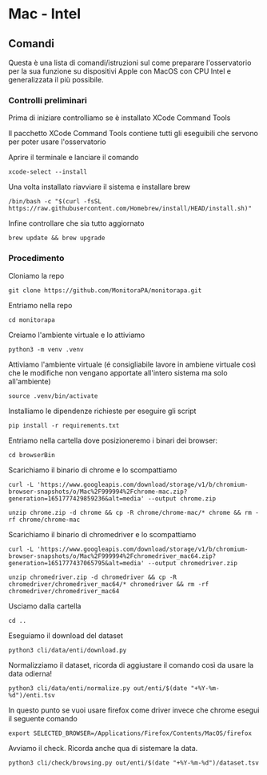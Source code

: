 # Mac - Intel

## Comandi
Questa è una lista di comandi/istruzioni sul come preparare l'osservatorio per la sua funzione su dispositivi Apple con MacOS con CPU Intel e generalizzata il più possibile.
### Controlli preliminari
Prima di iniziare controlliamo se è installato XCode Command Tools

Il pacchetto XCode Command Tools contiene tutti gli eseguibili che servono per poter usare l'osservatorio

Aprire il terminale e lanciare il comando
```
xcode-select --install
```
Una volta installato riavviare il sistema e installare brew
```
/bin/bash -c "$(curl -fsSL https://raw.githubusercontent.com/Homebrew/install/HEAD/install.sh)"
```
Infine controllare che sia tutto aggiornato
```
brew update && brew upgrade
```
### Procedimento

Cloniamo la repo
```
git clone https://github.com/MonitoraPA/monitorapa.git
```
Entriamo nella repo
```
cd monitorapa
```
Creiamo l'ambiente virtuale e lo attiviamo
```
python3 -m venv .venv
```
Attiviamo l'ambiente virtuale (é consigliabile lavore in ambiene virtuale così che le modifiche non vengano apportate all'intero sistema ma solo all'ambiente)
```
source .venv/bin/activate
```
Installiamo le dipendenze richieste per eseguire gli script
```
pip install -r requirements.txt
```

Entriamo nella cartella dove posizioneremo i binari dei browser:
```
cd browserBin
```
Scarichiamo il binario di chrome e lo scompattiamo
```
curl -L 'https://www.googleapis.com/download/storage/v1/b/chromium-browser-snapshots/o/Mac%2F999994%2Fchrome-mac.zip?generation=1651777429859236&alt=media' --output chrome.zip
```
```
unzip chrome.zip -d chrome && cp -R chrome/chrome-mac/* chrome && rm -rf chrome/chrome-mac
```
Scarichiamo il binario di chromedriver e lo scompattiamo
```
curl -L 'https://www.googleapis.com/download/storage/v1/b/chromium-browser-snapshots/o/Mac%2F999994%2Fchromedriver_mac64.zip?generation=1651777437065795&alt=media' --output chromedriver.zip
```
```
unzip chromedriver.zip -d chromedriver && cp -R chromedriver/chromedriver_mac64/* chromedriver && rm -rf chromedriver/chromedriver_mac64
```
Usciamo dalla cartella
```
cd ..
```
Eseguiamo il download del dataset
```
python3 cli/data/enti/download.py
```
Normalizziamo il dataset, ricorda di aggiustare il comando così da usare la data odierna!
```
python3 cli/data/enti/normalize.py out/enti/$(date "+%Y-%m-%d")/enti.tsv 
```
In questo punto se vuoi usare firefox come driver invece che chrome esegui il seguente comando
```
export SELECTED_BROWSER=/Applications/Firefox/Contents/MacOS/firefox
```
Avviamo il check. Ricorda anche qua di sistemare la data.
```
python3 cli/check/browsing.py out/enti/$(date "+%Y-%m-%d")/dataset.tsv
```
